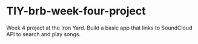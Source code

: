# TIY-brb-week-four-project
Week 4 project at the Iron Yard.  Build a basic app that links to SoundCloud API to search and play songs.
